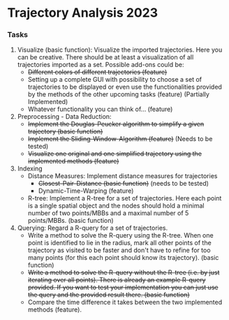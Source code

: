 # Trajectory Analysis 2023

### Tasks

1. Visualize (basic function): Visualize the imported trajectories. Here you can be creative. There should be at least a visualization of all trajectories imported as a set. Possible add-ons could be:
   - ~~Different colors of different trajectories (feature)~~
   - Setting up a complete GUI with possibility to choose a set of trajectories to be displayed or even use the functionalities provided by the methods of the other upcoming tasks (feature) (Partially Implemented)
   - Whatever functionality you can think of... (feature)
2. Preprocessing - Data Reduction:
   - ~~Implement the Douglas-Peucker algorithm to simplify a given trajectory (basic function)~~
   - ~~Implement the Sliding-Window-Algorithm (feature)~~ (Needs to be tested)
   - ~~Visualize one original and one simplified trajectory using the implemented methods (feature)~~
3. Indexing
   - Distance Measures: Implement distance measures for trajectories
     - ~~Closest-Pair-Distance (basic function)~~ (needs to be tested)
     - Dynamic-Time-Warping (feature)
   - R-tree: Implement a R-tree for a set of trajectories. Here each point is a single spatial object and the nodes should hold a minimal number of two points/MBBs and a maximal number of 5 points/MBBs. (basic function)
4. Querying: Regard a R-query for a set of trajectories.
   - Write a method to solve the R-query using the R-tree. When one point is identified to lie in the radius, mark all other points of the trajectory as visited to be faster and don't have to refine for too many points (for this each point should know its trajectory). (basic function)
   - ~~Write a method to solve the R-query without the R-tree (i.e. by just iterating over all points). There is already an example R-query provided. If you want to test your implementation you can just use the query and the provided result there. (basic function)~~
   - Compare the time difference it takes between the two implemented methods (feature).
